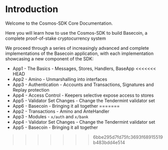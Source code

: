 # Introduction

Welcome to the Cosmos-SDK Core Documentation. 

Here you will learn how to use the Cosmos-SDK to build Basecoin, a 
complete proof-of-stake cryptocurrency system

We proceed through a series of increasingly advanced and complete implementations of 
the Basecoin application, with each implementation showcasing a new component of
the SDK:

- App1 - The Basics - Messages, Stores, Handlers, BaseApp
<<<<<<< HEAD
- App2 - Amino - Unmarshalling into interfaces
- App3 - Authentication - Accounts and Transactions, Signatures and Replay protection
- App4 - Access Control - Keepers selective expose access to stores
- App5 - Validator Set Changes - Change the Tendermint validator set
- App6 - Basecoin - Bringing it all together
=======
- App2 - Transactions - Amino and AnteHandler
- App3 - Modules - `x/auth` and `x/bank`
- App4 - Validator Set Changes - Change the Tendermint validator set
- App5 - Basecoin - Bringing it all together
>>>>>>> 6bbe295d7fd75fc3693f68915519b483bdd4e514
